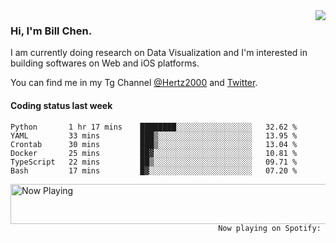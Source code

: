 <img  align="right" src="https://github-readme-stats.vercel.app/api?username=BillChen2k&show_icons=false&count_private=true&hide_title=true">

### Hi, I'm Bill Chen.

I am currently doing research on Data Visualization and I'm interested in building softwares on Web and iOS platforms.

You can find me in my Tg Channel [@Hertz2000](https://t.me/Hertz2000) and [Twitter](https://twitter.com/billchen2k).

#### Coding status last week

<!--START_SECTION:waka-->

```text
Python       1 hr 17 mins    ████████░░░░░░░░░░░░░░░░░   32.62 %
YAML         33 mins         ███▒░░░░░░░░░░░░░░░░░░░░░   13.95 %
Crontab      30 mins         ███▒░░░░░░░░░░░░░░░░░░░░░   13.04 %
Docker       25 mins         ██▓░░░░░░░░░░░░░░░░░░░░░░   10.81 %
TypeScript   22 mins         ██▒░░░░░░░░░░░░░░░░░░░░░░   09.71 %
Bash         17 mins         █▓░░░░░░░░░░░░░░░░░░░░░░░   07.20 %
```

<!--END_SECTION:waka-->


<div>
<a href="https://spotify-now-playing.billchen2k.vercel.app/now-playing?open">
   <img align="right" src="https://spotify-now-playing.billchen2k.vercel.app/now-playing" width="540" height="64" alt="Now Playing">
</a>
</div>

<div>
<p align="right"><code>Now playing on Spotify: </code></p>
</div>

<!--
**BillChen2K/BillChen2K** is a ✨ _special_ ✨ repository because its `README.md` (this file) appears on your GitHub profile.

Here are some ideas to get you started:

- 🔭 I’m currently working on ...
- 🌱 I’m currently learning ...
- 👯 I’m looking to collaborate on ...
- 🤔 I’m looking for help with ...
- 💬 Ask me about ...
- 📫 How to reach me: ...
- 😄 Pronouns: ...
- ⚡ Fun fact: ...
-->
